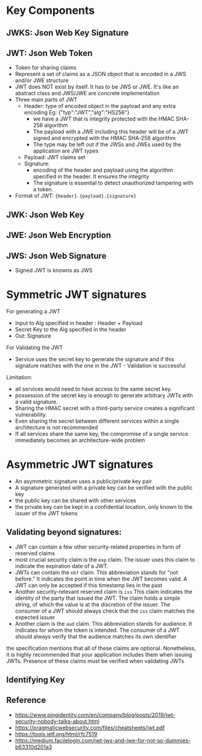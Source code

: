 # Key Components
## JWKS: Json Web Key Signature

## JWT: Json Web Token
- Token for sharing claims
- Represent a set of claims as a JSON object that is encoded in a JWS and/or JWE structure
- JWT does NOT exist by itself. It has to be JWS or JWE. It's like an abstract class and JWS/JWE are concrete implementation
- Three main parts of JWT
    - Header: type of encoded object in the payload and any extra encoding
        Eg: {"typ":"JWT","alg":"HS256"} 
        - we have a JWT that is integrity protected with the HMAC SHA-256 algorithm
        - The payload with a JWE including this header will be of a JWT signed and encrypted with the HMAC SHA-256 algorithm
        - The type may be left out if the JWSs and JWEs used by the application are JWT types
    - Payload: JWT claims set
    - Signature: 
        - encoding of the header and payload using the algorithm specified in the header. It ensures the integrity
        - The signature is essential to detect unauthorized tampering with a token.
- Format of JWT: `{header}.{payload}.{signature}`


## JWK: Json Web Key

## JWE: Json Web Encryption

## JWS: Json Web Signature
- Signed JWT is knowns as JWS

# Symmetric JWT signatures
For generating a JWT
- Input to Alg specified in header : Header + Payload
- Secret Key to the Alg specified in the header
- Out: Signature

For Validating the JWT
- Service uses the secret key to generate the signature and if this signature matches with the one in the JWT - Validation is successful

Limitation:
- all services would need to have access to the same secret key.
- possession of the secret key is enough to generate arbitrary JWTs with a valid signature.
- Sharing the HMAC secret with a third-party service creates a significant vulnerability.
- Even sharing the secret between different services within a single architecture is not recommended
- If all services share the same key, the compromise of a single service immediately becomes an architecture-wide problem

# Asymmetric JWT signatures
- An asymmetric signature uses a public/private key pair
- A signature generated with a private key can be verified with the public key
- the public key can be shared with other services
-  the private key can be kept in a confidential location, only known to the issuer of the JWT tokens

## Validating beyond signatures:
- JWT can contain a few other security-related properties in form of reserved claims
- most crucial security claim is the `exp` claim. The issuer uses this claim to indicate the expiration date of a JWT.
- JWTs can contain the `nbf` claim. This abbreviation stands for "not before." It indicates the point in time when the JWT becomes valid. A JWT can only be accepted if this timestamp lies in the past
- Another security-relevant reserved claim is `iss` This claim indicates the identity of the party that issued the JWT. The claim holds a simple string, of which the value is at the discretion of the issuer. The consumer of a JWT should always check that the `iss` claim matches the expected issuer
- Another claim is the `aud` claim. This abbreviation stands for audience. It indicates for whom the token is intended. The consumer of a JWT should always verify that the audience matches its own identifier

the specification mentions that all of these claims are optional. Nonetheless, it is highly recommended that your application includes them when issuing JWTs. Presence of these claims must be verified when validating JWTs

## Identifying Key




## Reference
- https://www.pingidentity.com/en/company/blog/posts/2019/jwt-security-nobody-talks-about.html
- https://pragmaticwebsecurity.com/files/cheatsheets/jwt.pdf
- https://tools.ietf.org/html/rfc7519
- https://medium.facilelogin.com/jwt-jws-and-jwe-for-not-so-dummies-b63310d201a3


